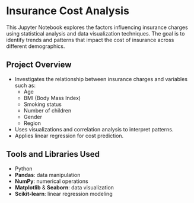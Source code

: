 # Insurance Cost Analysis

This Jupyter Notebook explores the factors influencing insurance charges using statistical analysis and data visualization techniques. The goal is to identify trends and patterns that impact the cost of insurance across different demographics.

## Project Overview

- Investigates the relationship between insurance charges and variables such as:
  - Age
  - BMI (Body Mass Index)
  - Smoking status
  - Number of children
  - Gender
  - Region
- Uses visualizations and correlation analysis to interpret patterns.
- Applies linear regression for cost prediction.

## Tools and Libraries Used

- Python
- **Pandas**: data manipulation
- **NumPy**: numerical operations
- **Matplotlib** & **Seaborn**: data visualization
- **Scikit-learn**: linear regression modeling

